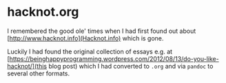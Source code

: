 # hacknot.org

I remembered the good ole' times when I had first found out about
[http://www.hacknot.info](Hacknot.info) which is gone.

Luckily I had found the original collection of essays e.g. at
[https://beinghappyprogramming.wordpress.com/2012/08/13/do-you-like-hacknot/](this blog post)
which I had converted to `.org` and via `pandoc` to several other formats.
